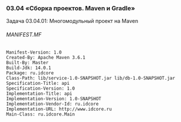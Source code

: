 ### 03.04 «Сборка проектов. Maven и Gradle»

Задача 03.04.01: Многомодульный проект на Maven

###### MANIFEST.MF
~~~text
Manifest-Version: 1.0
Created-By: Apache Maven 3.6.1
Built-By: Master
Build-Jdk: 14.0.1
Package: ru.idcore
Class-Path: lib/service-1.0-SNAPSHOT.jar lib/db-1.0-SNAPSHOT.jar
Specification-Title: api
Specification-Version: 1.0
Implementation-Title: api
Implementation-Version: 1.0-SNAPSHOT
Implementation-Vendor-Id: ru.idcore
Implementation-URL: http://www.idcore.ru
Main-Class: ru.idcore.Main

~~~